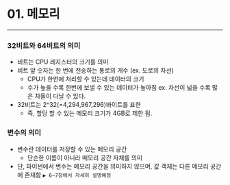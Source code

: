 # 01. 메모리

---

### 32비트와 64비트의 의미

- 비트는 CPU 레지스터의 크기를 의미
- 비트 앞 숫자는 한 번에 전송하는 통로의 개수 (ex. 도로의 차선)
  - CPU가 한번에 처리할 수 있는데 데이터의 크기
  - 수가 높을 수록 한번에 보낼 수 있는 데이터가 높아짐
    ex. 차선이 넓을 수록 많은 차들이 다닐 수 있다.
- 32비트는 2^32(=4,294,967,296)바이트를 표현
  - 즉, 할당 할 수 있는 메모리 크기가 4GB로 제한 됨.

### 변수의 의미

- 변수란 데이터를 저장할 수 있는 메모리 공간
  - 단순한 이름이 아니라 메모리 공간 자체를 의미
- 단, 파이썬에서 변수는 메모리 공간을 의미하지 않으며, 값 객체는 다른 메모리 공간에 존재함
  `▶ 6~7장에서 자세히 설명예정`
